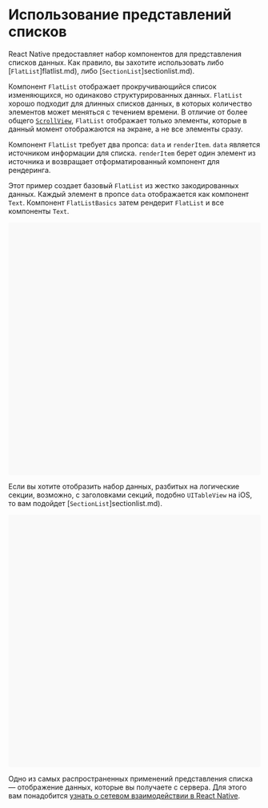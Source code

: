 # Использование представлений списков

React Native предоставляет набор компонентов для представления списков данных. Как правило, вы захотите использовать либо [`FlatList`]flatlist.md), либо [`SectionList`]sectionlist.md).

Компонент `FlatList` отображает прокручивающийся список изменяющихся, но одинаково структурированных данных. `FlatList` хорошо подходит для длинных списков данных, в которых количество элементов может меняться с течением времени. В отличие от более общего [`ScrollView`](using-a-scrollview.md), `FlatList` отображает только элементы, которые в данный момент отображаются на экране, а не все элементы сразу.

Компонент `FlatList` требует два пропса: `data` и `renderItem`. `data` является источником информации для списка. `renderItem` берет один элемент из источника и возвращает отформатированный компонент для рендеринга.

Этот пример создает базовый `FlatList` из жестко закодированных данных. Каждый элемент в пропсе `data` отображается как компонент `Text`. Компонент `FlatListBasics` затем рендерит `FlatList` и все компоненты `Text`.

<div data-snack-id="@bndby/flatlist-basics" data-snack-platform="web" data-snack-preview="true" data-snack-theme="light" style="overflow:hidden;background:#F9F9F9;border:1px solid var(--color-border);border-radius:4px;height:505px;width:100%"></div>

Если вы хотите отобразить набор данных, разбитых на логические секции, возможно, с заголовками секций, подобно `UITableView` на iOS, то вам подойдет [`SectionList`]sectionlist.md).

<div data-snack-id="@bndby/sectionlist-basics" data-snack-platform="web" data-snack-preview="true" data-snack-theme="light" style="overflow:hidden;background:#F9F9F9;border:1px solid var(--color-border);border-radius:4px;height:505px;width:100%"></div>

Одно из самых распространенных применений представления списка — отображение данных, которые вы получаете с сервера. Для этого вам понадобится [узнать о сетевом взаимодействии в React Native](network.md).

